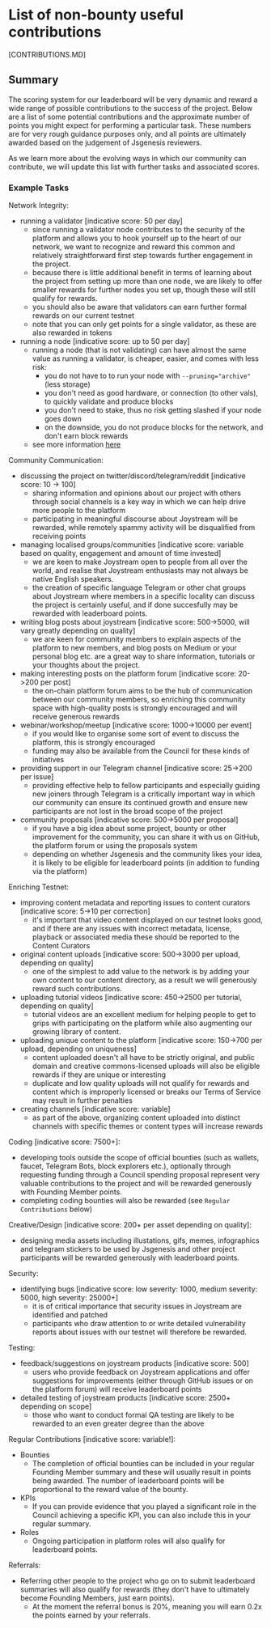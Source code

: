 # List of non-bounty useful contributions

[CONTRIBUTIONS.MD]

## Summary

The scoring system for our leaderboard will be very dynamic and reward a wide range of possible contributions to the success of the project.
Below are a list of some potential contributions and the approximate number of points you might expect for performing a particular task.
These numbers are for very rough guidance purposes only, and all points are ultimately awarded based on the judgement of Jsgenesis reviewers.

As we learn more about the evolving ways in which our community can contribute, we will update this list with further tasks and associated scores.

### Example Tasks

Network Integrity:
- running a validator [indicative score: 50 per day]
  - since running a validator node contributes to the security of the platform and allows you to hook yourself up to the heart of our network, we want to recognize and reward this common and relatively straightforward first step towards further engagement in the project.
  - because there is little additional benefit in terms of learning about the project from setting up more than one node, we are likely to offer smaller rewards for further nodes you set up, though these will still qualify for rewards.
  - you should also be aware that validators can earn further formal rewards on our current testnet
  - note that you can only get points for a single validator, as these are also rewarded in tokens
- running a node [indicative score: up to 50 per day]
  - running a node (that is not validating) can have almost the same value as running a validator, is cheaper, easier, and comes with less risk:
    - you do not have to to run your node with `--pruning="archive"` (less storage)
    - you don't need as good hardware, or connection (to other vals), to quickly validate and produce blocks
    - you don't need to stake, thus no risk getting slashed if your node goes down
    - on the downside, you do not produce blocks for the network, and don't earn block rewards
  - see more information [here](/points/README.md#node-operators)

Community Communication:
- discussing the project on twitter/discord/telegram/reddit [indicative score: 10 -> 100]
  - sharing information and opinions about our project with others through social channels is a key way in which we can help drive more people to the platform
  - participating in meaningful discourse about Joystream will be rewarded, while remotely spammy activity will be disqualified from receiving points
- managing localised groups/communities [indicative score: variable based on quality, engagement and amount of time invested]
  - we are keen to make Joystream open to people from all over the world, and realise that Joystream enthusiasts may not always be native English speakers.
  - the creation of specific language Telegram or other chat groups about Joystream where members in a specific locality can discuss the project is certainly useful, and if done succesfully may be rewarded with leaderboard points.
- writing blog posts about joystream [indicative score: 500->5000, will vary greatly depending on quality]
  - we are keen for community members to explain aspects of the platform to new members, and blog posts on Medium or your personal blog etc. are a great way to share information, tutorials or your thoughts about the project.
- making interesting posts on the platform forum [indicative score: 20->200 per post]
  - the on-chain platform forum aims to be the hub of communication between our community members, so enriching this community space with high-quality posts is strongly encouraged and will receive generous rewards
- webinar/workshop/meetup [indicative score: 1000->10000 per event]
  - if you would like to organise some sort of event to discuss the platform, this is strongly encouraged
  - funding may also be available from the Council for these kinds of initiatives
- providing support in our Telegram channel [indicative score: 25->200 per issue]
  - providing effective help to fellow participants and especially guiding new joiners through Telegram is a critically important way in which our community can ensure its continued growth and ensure new participants are not lost in the broad scope of the project
- community proposals [indicative score: 500->5000 per proposal]
  - if you have a big idea about some project, bounty or other improvement for the community, you can share it with us on GitHub, the platform forum or using the proposals system
  - depending on whether Jsgenesis and the community likes your idea, it is likely to be eligible for leaderboard points (in addition to funding via the platform)

<!--
Accessibility:
- translations [indicative score: 250 per 500 words, depending on quality and subject to review/verification]
  - translations are very important to make the project accessible to as many people as possible, and we will reward translation of important documents with leaderboard points
  - note that making original content or tutorials in other languages about the project will also qualify for rewards, though in some cases will warrant less than the equivalent contribution in English
-->

Enriching Testnet:
- improving content metadata and reporting issues to content curators [indicative score: 5->10 per correction]
  - it's important that video content displayed on our testnet looks good, and if there are any issues with incorrect metadata, license, playback or associated media these should be reported to the Content Curators
- original content uploads [indicative score: 500->3000 per upload, depending on quality]
  - one of the simplest to add value to the network is by adding your own content to our content directory, as a result we will generously reward such contributions.
- uploading tutorial videos [indicative score: 450->2500 per tutorial, depending on quality]
  - tutorial videos are an excellent medium for helping people to get to grips with participating on the platform while also augmenting our growing library of content.
- uploading unique content to the platform [indicative score: 150->700 per upload, depending on uniqueness]
  - content uploaded doesn't all have to be strictly original, and public domain and creative commons-licensed uploads will also be eligible rewards if they are unique or interesting
  - duplicate and low quality uploads will not qualify for rewards and content which is improperly licensed or breaks our Terms of Service may result in further penalties
- creating channels [indicative score: variable]
  - as part of the above, organizing content uploaded into distinct channels with specific themes or content types will increase rewards

Coding [indicative score: 7500+]:
- developing tools outside the scope of official bounties (such as wallets, faucet, Telegram Bots, block explorers etc.), optionally through requesting funding through a Council spending proposal represent very valuable contributions to the project and will be rewarded generously with Founding Member points.
- completing coding bounties will also be rewarded (see `Regular Contributions` below)

Creative/Design [indicative score: 200+ per asset depending on quality]:
- designing media assets including illustations, gifs, memes, infographics and telegram stickers to be used by Jsgenesis and other project participants will be rewarded generously with leaderboard points.

Security:
- identifying bugs [indicative score: low severity: 1000, medium severity: 5000, high severity: 25000+]
  - it is of critical importance that security issues in Joystream are identified and patched
  - participants who draw attention to or write detailed vulnerability reports about issues with our testnet will therefore be rewarded.

Testing:
- feedback/suggestions on joystream products [indicative score: 500]
  - users who provide feedback on Joystream applications and offer suggestions for improvements (either through GitHub issues or on the platform forum) will receive leaderboard points
- detailed testing of joystream products [indicative score: 2500+ depending on scope]
  - those who want to conduct formal QA testing are likely to be rewarded to an even greater degree than the above

Regular Contributions [indicative score: variable!]:
- Bounties
  - The completion of official bounties can be included in your regular Founding Member summary and these will usually result in points being awarded. The number of leaderboard points will be proportional to the reward value of the bounty.
- KPIs
  - If you can provide evidence that you played a significant role in the Council achieving a specific KPI, you can also include this in your regular summary.
- Roles
  - Ongoing participation in platform roles will also qualify for leaderboard points.

Referrals:
- Referring other people to the project who go on to submit leaderboard summaries will also qualify for rewards (they don't have to ultimately become Founding Members, just earn points).
  - At the moment the referral bonus is 20%, meaning you will earn 0.2x the points earned by your referrals.
